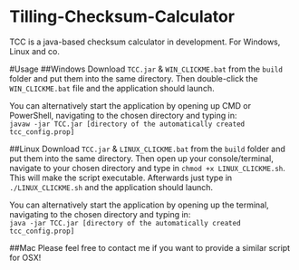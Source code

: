 # Tilling-Checksum-Calculator
TCC is a java-based checksum calculator in development. For Windows, Linux and co.

#Usage
##Windows
Download `TCC.jar` & `WIN_CLICKME.bat` from the `build` folder and put them into the same directory.
Then double-click the `WIN_CLICKME.bat` file and the application should launch.

You can alternatively start the application by opening up CMD or PowerShell, navigating to the chosen directory and typing in:<br>
`javaw -jar TCC.jar [directory of the automatically created tcc_config.prop]`

##Linux
Download `TCC.jar` & `LINUX_CLICKME.bat` from the `build` folder and put them into the same directory.
Then open up your console/terminal, navigate to your chosen directory and type in `chmod +x LINUX_CLICKME.sh`.
This will make the script executable. Afterwards just type in `./LINUX_CLICKME.sh` and the application should launch.

You can alternatively start the application by opening up the terminal, navigating to the chosen directory and typing in:<br>
`java -jar TCC.jar [directory of the automatically created tcc_config.prop]`

##Mac
Please feel free to contact me if you want to provide a similar script for OSX!
